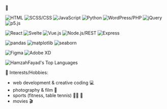 👋

<!--* HTML • SCSS/CSS • JavaScript • Python • Wordpress/PHP • jQuery • p5.js
* React • Svelte • Vue.js • Node.js/REST
* pandas • matplotlib • seaborn
* Figma • Adobe XD-->

![HTML](https://img.shields.io/badge/HTML5-F1A25D?style=for-the-badge&logo=html5&logoColor=white)  ![SCSS/CSS](https://img.shields.io/badge/SCSS/CSS-5A8C99?style=for-the-badge&logo=css3&logoColor=white)  ![JavaScript](https://img.shields.io/badge/JavaScript-F2D24B?style=for-the-badge&logo=javascript&logoColor=black)  ![Python](https://img.shields.io/badge/Python-6A94B4?style=for-the-badge&logo=python&logoColor=white)  ![WordPress/PHP](https://img.shields.io/badge/WordPress/PHP-4B6A99?style=for-the-badge&logo=wordpress&logoColor=white)  ![jQuery](https://img.shields.io/badge/jQuery-4F8E9F?style=for-the-badge&logo=jquery&logoColor=white)  ![p5.js](https://img.shields.io/badge/p5.js-D46A7B?style=for-the-badge&logo=p5.js&logoColor=white)  

![React](https://img.shields.io/badge/React-66B2B2?style=for-the-badge&logo=react&logoColor=black)  ![Svelte](https://img.shields.io/badge/Svelte-FF5F43?style=for-the-badge&logo=svelte&logoColor=white)  ![Vue.js](https://img.shields.io/badge/Vue.js-80C18F?style=for-the-badge&logo=vue.js&logoColor=white)  ![Node.js/REST](https://img.shields.io/badge/Node.js-4C8C48?style=for-the-badge&logo=node.js&logoColor=white)   ![Express](https://img.shields.io/badge/Express-6B7A6D?style=for-the-badge&logo=express&logoColor=white)

![pandas](https://img.shields.io/badge/pandas-3A5D61?style=for-the-badge&logo=pandas&logoColor=white)  ![matplotlib](https://img.shields.io/badge/matplotlib-4C6D6F?style=for-the-badge&logo=matplotlib&logoColor=white)  ![seaborn](https://img.shields.io/badge/seaborn-3E92C1?style=for-the-badge&logo=seaborn&logoColor=white)  

![Figma](https://img.shields.io/badge/Figma-FF6B6B?style=for-the-badge&logo=figma&logoColor=white)  ![Adobe XD](https://img.shields.io/badge/Adobe%20XD-FF3B9E?style=for-the-badge&logo=adobe-xd&logoColor=white)

<!--![HamzahFayad's Streak](https://github-readme-streak-stats.herokuapp.com/?user=HamzahFayad&theme=tokyonight&hide_border=false)-->
![HamzahFayad's Top Languages](https://github-readme-stats.vercel.app/api/top-langs/?username=HamzahFayad&theme=tokyonight&show_icons=true&hide_border=false&layout=compact)

<!--![Anurag's GitHub stats](https://github-readme-stats.vercel.app/api?username=HamzahFayad&show_icons=true&theme=tokyonight)-->


🎳 Interests/Hobbies:
* web development & creative coding 💻
* photography & film 📸
* sports (fitness, table tennis) 🏋️‍♂️ 🏓
* movies 🎬 
